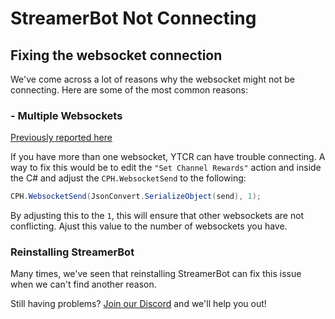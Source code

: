 # StreamerBot Not Connecting
## Fixing the websocket connection
We've come across a lot of reasons why the websocket might not be connecting. Here are some of the most common reasons:

### - Multiple Websockets
[Previously reported here](https://discord.com/channels/956414587597631578/1118925646391947398)

If you have more than one websocket, YTCR can have trouble connecting. A way to fix this would be to edit the `"Set Channel Rewards"` action and inside the C# and adjust the `CPH.WebsocketSend` to the following:

```csharp
CPH.WebsocketSend(JsonConvert.SerializeObject(send), 1);
```
By adjusting this to the `1`, this will ensure that other websockets are not conflicting. Ajust this value to the number of websockets you have.

### Reinstalling StreamerBot
Many times, we've seen that reinstalling StreamerBot can fix this issue when we can't find another reason.

Still having problems? [Join our Discord](https://gezel.io/discord) and we'll help you out!